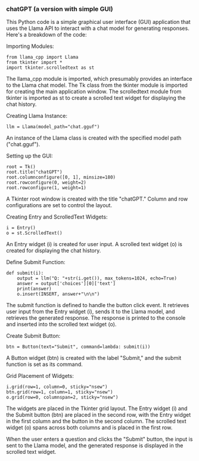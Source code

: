 ### chatGPT (a version with simple GUI)

This Python code is a simple graphical user interface (GUI) application that uses the Llama API to interact with a chat model for generating responses. Here's a breakdown of the code:

Importing Modules:
```
from llama_cpp import Llama
from tkinter import *
import tkinter.scrolledtext as st
```
The llama_cpp module is imported, which presumably provides an interface to the Llama chat model.
The Tk class from the tkinter module is imported for creating the main application window.
The scrolledtext module from tkinter is imported as st to create a scrolled text widget for displaying the chat history.

Creating Llama Instance:
```
llm = Llama(model_path="chat.gguf")
```
An instance of the Llama class is created with the specified model path ("chat.gguf").


Setting up the GUI:
```
root = Tk()
root.title("chatGPT")
root.columnconfigure([0, 1], minsize=180)
root.rowconfigure(0, weight=2)
root.rowconfigure(1, weight=1)
```
A Tkinter root window is created with the title "chatGPT."
Column and row configurations are set to control the layout.

Creating Entry and ScrolledText Widgets:
```
i = Entry()
o = st.ScrolledText()
```
An Entry widget (i) is created for user input.
A scrolled text widget (o) is created for displaying the chat history.

Define Submit Function:
```
def submit(i):
    output = llm("Q: "+str(i.get()), max_tokens=1024, echo=True)
    answer = output['choices'][0]['text']
    print(answer)
    o.insert(INSERT, answer+"\n\n")
```
The submit function is defined to handle the button click event.
It retrieves user input from the Entry widget (i), sends it to the Llama model, and retrieves the generated response.
The response is printed to the console and inserted into the scrolled text widget (o).

Create Submit Button:
```
btn = Button(text="Submit", command=lambda: submit(i))
```
A Button widget (btn) is created with the label "Submit," and the submit function is set as its command.

Grid Placement of Widgets:
```
i.grid(row=1, column=0, sticky="nsew")
btn.grid(row=1, column=1, sticky="nsew")
o.grid(row=0, columnspan=2, sticky="nsew")
```
The widgets are placed in the Tkinter grid layout.
The Entry widget (i) and the Submit button (btn) are placed in the second row, with the Entry widget in the first column and the button in the second column.
The scrolled text widget (o) spans across both columns and is placed in the first row.

When the user enters a question and clicks the "Submit" button, the input is sent to the Llama model, and the generated response is displayed in the scrolled text widget.
